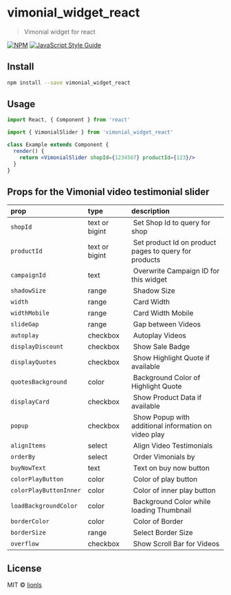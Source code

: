 # vimonial_widget_react

> Vimonial widget for react

[![NPM](https://img.shields.io/npm/v/vimonial_widget_react.svg)](https://www.npmjs.com/package/vimonial_widget_react) [![JavaScript Style Guide](https://img.shields.io/badge/code_style-standard-brightgreen.svg)](https://standardjs.com)

## Install

```bash
npm install --save vimonial_widget_react
```

## Usage

```jsx
import React, { Component } from 'react'

import { VimonialSlider } from 'vimonial_widget_react'

class Example extends Component {
  render() {
    return <VimonialSlider shopId={1234567} productId={123}/>
  }
}
```

## Props for the Vimonial video testimonial slider

| prop | type    | description                                      |
| :--------- | :------- | :------------------------------------------------ |
| `shopId`| text or bigint | Set Shop Id to query for shop | 
| `productId`| text or bigint | Set product Id on product pages to query for products | 
| `campaignId`| text | Overwrite Campaign ID for this widget | 
| `shadowSize`| range | Shadow Size | 
| `width`| range | Card Width | 
| `widthMobile`| range | Card Width Mobile | 
| `slideGap`| range | Gap between Videos | 
| `autoplay`| checkbox | Autoplay Videos | 
| `displayDiscount`| checkbox | Show Sale Badge | 
| `displayQuotes`| checkbox | Show Highlight Quote if available | 
| `quotesBackground`| color | Background Color of Highlight Quote | 
| `displayCard`| checkbox | Show Product Data if available | 
| `popup`| checkbox | Show Popup with additional information on video play | 
| `alignItems`| select | Align Video Testimonials | 
| `orderBy`| select | Order Vimonials by | 
| `buyNowText`| text | Text on buy now button | 
| `colorPlayButton`| color | Color of play button | 
| `colorPlayButtonInner`| color | Color of inner play button | 
| `loadBackgroundColor`| color | Background Color while loading Thumbnail | 
| `borderColor`| color | Color of Border | 
| `borderSize`| range | Select Border Size | 
| `overflow`| checkbox | Show Scroll Bar for Videos | 



## License

MIT © [lionls](https://github.com/lionls)
